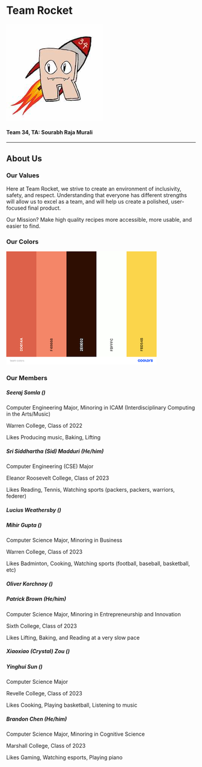 # Team Rocket
![Rockie the Rocket! Team 34's Mascot](/admin/images/logo256x256.jpg)

#### Team 34, TA: Sourabh Raja Murali

---
## About Us
### Our Values
Here at Team Rocket, we strive to create an environment of inclusivity, safety, and respect. Understanding that everyone has different strengths will allow us to excel as a team, and will help us create a polished, user-focused final product.

Our Mission? Make high quality recipes more accessible, more usable, and easier to find.

### Our Colors
![Colors](/admin/images/team-colors.png)

### Our Members

##### Seeraj Somla ()

Computer Engineering Major, Minoring in ICAM (Interdisciplinary Computing in the Arts/Music)

Warren College, Class of 2022

Likes Producing music, Baking, Lifting

##### Sri Siddhartha (Sid) Madduri (He/him)

Computer Engineering (CSE) Major

Eleanor Roosevelt College, Class of 2023

Likes Reading, Tennis, Watching sports (packers, packers, warriors, federer)

##### Lucius Weathersby ()

##### Mihir Gupta ()

Computer Science Major, Minoring in Business

Warren College, Class of 2023

Likes Badminton, Cooking, Watching sports (football, baseball, basketball, etc)

##### Oliver Korchnoy ()

##### Patrick Brown (He/him)

Computer Science Major, Minoring in Entrepreneurship and Innovation

Sixth College, Class of 2023

Likes Lifting, Baking, and Reading at a very slow pace

##### Xiaoxiao (Crystal) Zou ()


##### Yinghui Sun ()

Computer Science Major

Revelle College, Class of 2023

Likes Cooking, Playing basketball, Listening to music

##### Brandon Chen (He/him)

Computer Science Major, Minoring in Cognitive Science

Marshall College, Class of 2023

Likes Gaming, Watching esports, Playing piano